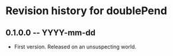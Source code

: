 # Revision history for doublePend

## 0.1.0.0 -- YYYY-mm-dd

* First version. Released on an unsuspecting world.

